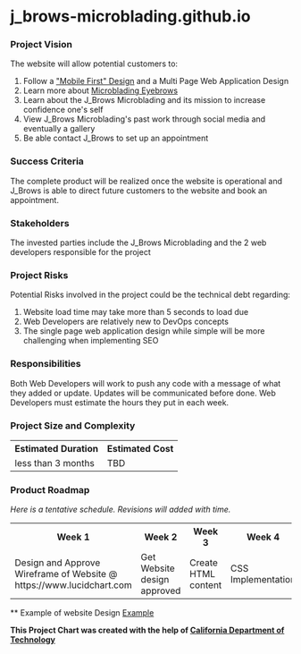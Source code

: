 # j_brows-microblading.github.io

### Project Vision
The website will allow potential customers to:
  1. Follow a ["Mobile First" Design](https://medium.com/@Vincentxia77/what-is-mobile-first-design-why-its-important-how-to-make-it-7d3cf2e29d00) and a Multi Page Web Application Design
  2. Learn more about [Microblading Eyebrows](https://en.wikipedia.org/wiki/Microblading)
  3. Learn about the J_Brows Microblading and its mission to increase confidence one's self
  4. View J_Brows Microblading's past work through social media and eventually a gallery
  5. Be able contact J_Brows to set up an appointment

### Success Criteria
 The complete product will be realized once the website is operational and J_Brows is able to direct
 future customers to the website and book an appointment.

### Stakeholders
 The invested parties include the J_Brows Microblading and the 2 web developers responsible for the project

### Project Risks
 Potential Risks involved in the project could be the technical debt regarding:
  1. Website load time may take more than 5 seconds to load due
  2. Web Developers are relatively new to DevOps concepts
  3. The single page web application design while simple will be more challenging when implementing SEO

### Responsibilities
Both Web Developers will work to push any code with a message of what they added or update. Updates will be communicated before done. Web Developers must estimate the hours they put in each week.

### Project Size and Complexity

<table>
  <tr>
    <th>Estimated Duration</th>
    <th>Estimated Cost</th>
  </tr>
   <tr>
    <td>less than 3 months</td>
    <td>TBD</td>
  </tr>
</table>

### Product Roadmap

_Here is a tentative schedule. Revisions will added with time._

<table>
  <tr>
    <th>Week 1</th>
    <th>Week 2</th>
    <th>Week 3</th>
    <th>Week 4</th>
    <th>Week 5</th>
    <th>Week 6</th>
    <th>Week 7</th>
    <th>Week 8</th>

  </tr>
  <tr>
    <td> Design and Approve Wireframe of Website @ https://www.lucidchart.com</td>
    <td>Get Website design approved</td>
    <td>Create HTML content</td>
    <td>CSS Implementation</td>
    <td>Approve CSS design</td>
    <td>Javascript Implementation</td>
    <td>Debug Website</td>
    <td>Bootstrap Website</td>
  </tr>
</table

** Example of website Design
[Example](https://www.wix.com/website-template/view/html/2392?siteId=f462339b-55b9-44f6-9e3d-cf731be8f2f9&metaSiteId=5a0ef9eb-8698-46c6-80a0-ff9d86812d92&originUrl=https%3A%2F%2Fwww.wix.com%2Fwebsite%2Ftemplates%2Fhtml%2Ffashion-beauty)

**This Project Chart was created with the help of
[California Department of Technology](https://projectresources.cdt.ca.gov/agile/the-agile-project-charter/)**
